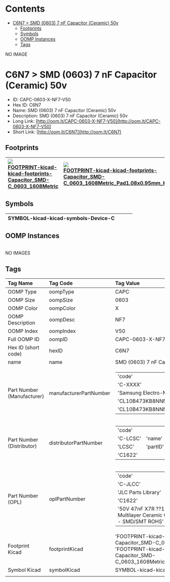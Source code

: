 



Contents
========

* [C6N7 > SMD (0603) 7 nF Capacitor (Ceramic) 50v](#c6n7--smd-0603-7-nf-capacitor-ceramic-50v)
	* [Footprints](#footprints)
	* [Symbols](#symbols)
	* [OOMP Instances](#oomp-instances)
	* [Tags](#tags)
  
NO IMAGE  
# C6N7 > SMD (0603) 7 nF Capacitor (Ceramic) 50v

- ID: CAPC-0603-X-NF7-V50
- Hex ID: C6N7
- Name: SMD (0603) 7 nF Capacitor (Ceramic) 50v
- Description: SMD (0603) 7 nF Capacitor (Ceramic) 50v
- Long Link: [http://oom.lt/CAPC-0603-X-NF7-V50](http://oom.lt/CAPC-0603-X-NF7-V50)
- Short Link: [http://oom.lt/C6N7](http://oom.lt/C6N7)

## Footprints
  

|[![](https://raw.githubusercontent.com/oomlout/oomlout_OOMP_eda_V2/FOOTPRINT/kicad/kicad-footprints/Capacitor_SMD/C_0603_1608Metric/main/image_140.png)<br>FOOTPRINT-kicad-kicad-footprints-Capacitor_SMD-C_0603_1608Metric](https://github.com/oomlout/oomlout_OOMP_eda_V2/FOOTPRINT/kicad/kicad-footprints/Capacitor_SMD/C_0603_1608Metric/tree/main/)|[![](https://raw.githubusercontent.com/oomlout/oomlout_OOMP_eda_V2/FOOTPRINT/kicad/kicad-footprints/Capacitor_SMD/C_0603_1608Metric_Pad1.08x0.95mm_HandSolder/main/image_140.png)<br>FOOTPRINT-kicad-kicad-footprints-Capacitor_SMD-C_0603_1608Metric_Pad1.08x0.95mm_HandSolder](https://github.com/oomlout/oomlout_OOMP_eda_V2/FOOTPRINT/kicad/kicad-footprints/Capacitor_SMD/C_0603_1608Metric_Pad1.08x0.95mm_HandSolder/tree/main/)|||
| :--- | :--- | :--- | :--- |

## Symbols
  

|![]()<br>SYMBOL-kicad-kicad-symbols-Device-C||||
| :--- | :--- | :--- | :--- |

## OOMP Instances
  

|||||
| :--- | :--- | :--- | :--- |
  
NO IMAGES  
## Tags
  

|Tag Name|Tag Code|Tag Value|
| :--- | :--- | :--- |
|OOMP Type|oompType|CAPC|
|OOMP Size|oompSize|0603|
|OOMP Color|oompColor|X|
|OOMP Description|oompDesc|NF7|
|OOMP Index|oompIndex|V50|
|Full OOMP ID|oompID|CAPC-0603-X-NF7-V50|
|Hex ID (short code)|hexID|C6N7|
|name|name|SMD (0603) 7 nF Capacitor (Ceramic) 50v|
|Part Number (Manufacturer)|manufacturerPartNumber|<table><tr><td>'code'</td></tr><tr><td> 'C-XXXX'</td><td> 'name'</td></tr><tr><td> 'Samsung Electro-Mechanics'</td><td> 'partID'</td></tr><tr><td> 'CL10B473KB8NNNC'</td><td> 'partName'</td></tr><tr><td> 'CL10B473KB8NNNC'</td></tr></table>|
|Part Number (Distributor)|distributorPartNumber|<table><tr><td>'code'</td></tr><tr><td> 'C-LCSC'</td><td> 'name'</td></tr><tr><td> 'LCSC'</td><td> 'partID'</td></tr><tr><td> 'C1622'</td></tr></table>|
|Part Number (OPL)|oplPartNumber|<table><tr><td>'code'</td></tr><tr><td> 'C-JLCC'</td><td> 'name'</td></tr><tr><td> 'JLC Parts Library'</td><td> 'partID'</td></tr><tr><td> 'C1622'</td><td> 'partName'</td></tr><tr><td> '50V 47nF X7R ??10% 0603  Multilayer Ceramic Capacitors MLCC - SMD/SMT ROHS'</td></tr></table>|
|Footprint Kicad|footprintKicad|'FOOTPRINT-kicad-kicad-footprints-Capacitor_SMD-C_0603_1608Metric', 'FOOTPRINT-kicad-kicad-footprints-Capacitor_SMD-C_0603_1608Metric_Pad1.08x0.95mm_HandSolder'|
|Symbol Kicad|symbolKicad|SYMBOL-kicad-kicad-symbols-Device-C|
||||
